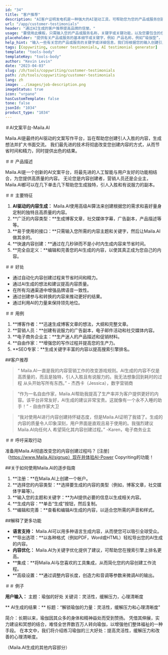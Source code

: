 ```yaml
---
id: "34"
title: "客户推荐"
description: "AI客户证明发电机是一种强大的AI驱动工具，可帮助您为您的产品或服务创建现实而引人入胜的客户证明。 通过生成真实的推荐书来节省时间和精力，以突出您的产品的好处和价值。"
url: "/app/customer-testimonials"
header: "通过AI生成的客户推荐提高品牌的信誉。"
usage: "要使用此模板，只需输入您的产品或服务名称，关键字或关键功能，以及您要包含的任何客户名称或位置。 然后，该工具将根据您的意见产生令人信服且引人入胜的客户推荐。"
placeholder: "提供有关产品或服务的基本细节或关键字，例如 产品名称，例如“瑜伽垫”，关键功能，例如“非滑动”，“环保”或客户名称和位置（可选）。"
help_hint: "输入一些有关您的产品或服务的关键字或详细信息，我们将根据您的输入创建引人注目的客户推荐。 可选的是，您还可以提供客户名称和位置。"
tags: [Copywriting, customer testimonials, AI testimonial generator]
template: "tools-body"
templateKey: "tools-body"
author: "Kevin Levin"
date: "2023-04-03"
slug: /zh/tools/copywriting/customer-testimonials
path: /zh/tools/copywriting/customer-testimonials
lang: zh
image: ../images/job-description.png
imageStatus: true
icon: "vrpano"
hasCustomTemplate: false
tone: false
jsonId: "1034"
product_type: "1034"
---
```


＃AI文案平台-Maila.AI

Maila.AI是最终的AI驱动的文案写作平台，旨在帮助您创建引人入胜的内容，生成想法并扩大书面交流。 我们最先进的技术将彻底改变您创建内容的方式，从而节省时间和精力，同时提供出色的结果。

＃＃ 产品描述

Maila.AI是一个创新的AI文案平台，将最先进的人工智能与用户友好的功能相结合，为您提供高质量的内容。 无论您是内容创建者，营销人员还是企业主，Maila.AI都可以在几下单击几下帮助您生成独特，引人入胜和有说服力的副本。

＃＃ 主要特征

1. **AI驱动的内容生成：** Maila.AI使用高级AI算法来创建根据您的需求和喜好量身定制的独特且高质量的内容。
2. **广泛的内容类型：**生成博客文章，社交媒体字幕，广告副本，产品描述等等。
3. **易于使用的接口：**只需输入您所需的内容主题和关键字，然后让Maila.AI做其余的。
4. **快速内容创建：**通过在几秒钟而不是小时内生成内容来节省时间。
5. **完全自定义：**编辑和完善您的AI生成的内容，以使其真正成为您自己的内容。

＃＃ 好处

- 通过自动化内容创建过程来节省时间和精力。
- 通过AI生成的想法和建议提高内容质量。
- 在所有沟通渠道中增强品牌语音一致性。
- 通过创建参与和转换的内容来推动更好的结果。
- 通过利用AI的力量来保持领先地位。

＃＃ 用例

1. **博客作者：**迅速生成博客文章的想法，大纲和完整文章。
2. **营销人员：**创建有说服力的广告副本，电子邮件活动和社交媒体内容。
3. **电子商务企业主：**生产迷人的产品描述和促销材料。
4. **自由作家：**增强您的写作过程并提高您的生产力。
5. **SEO专家：**生成关键字丰富的内容以提高搜索引擎排名。

##客户推荐

> “ Maila.AI一直是我的内容营销工作的改变游戏规则。AI生成的内容不仅是高质量的，而且是独特，引人入胜且有说服力的。我无法想象回到耗时的过程 从头开始写所有东西。” - 杰西卡（Jessica），数字营销商

> “作为一名自由作家，Maila.AI帮助我提高了生产率并为客户提供更好的内容。该平台非常友好，AI生成的建议非常宝贵。这就像有一个永不入睡的助手！” - 自由作家大卫

> “我对使用AI进行内容创建持怀疑态度，但是Maila.AI证明了我错了。生成的内容的质量令人印象深刻，用户界面是直观且易于使用的。我强烈建议Maila.AI向任何人 希望简化其内容创建过程。” -Karen，电子商务业主

＃＃ 呼吁采取行动

准备用Maila.AI彻底改变您的内容创建过程吗？ [注册]（https://www.Maila.AI/signup）现在并体验AI-Power Copyriting的功能！

##关于如何使用Maila.AI的逐步指南

1. **注册：**在Maila.AI上创建一个帐户。
2. **选择您的内容类型：**选择要生成的内容的类型（例如，博客文章，社交媒体字幕等）。
3. **输入您的主题和关键字：**为AI提供必要的信息以生成相关内容。
4. **生成内容：**单击“生成”按钮，然后复制。
5. **编辑和完善：**查看和编辑AI生成的内容，以适合您所需的声音和样式。

##解释了更多功能

- **语言支持：** Maila.AI可以用多种语言生成内容，从而使您可以吸引全球受众。
- **导出选项：**以各种格式（例如PDF，Word或HTML）轻松导出您的AI生成的内容。
- **内容优化：** Maila.AI为关键字优化提供了建议，可帮助您在搜索引擎上排名更高。
- **集成：**将Maila.AI与您喜欢的工具集成，从而简化您的内容创建工作流程。
- **高级设置：**通过调整内容长度，创造力和音调等参数来微调AI的输出。

＃＃ 例子

**用户输入：**
主题：瑜伽的好处
关键词：灵活性，缓解压力，心理清晰度

** AI生成的结果：**
标题：“解锁瑜伽的力量：灵活性，缓解压力和心理清晰度”

简介：长期以来，瑜伽因其众多的身体和精神益处而受到赞扬。 凭借其伸展，实力建设和冥想的结合，难怪全世界数百万人转向瑜伽，以增强他们整体福祉的一种手段。 在本文中，我们将介绍练习瑜伽的三大好处：提高灵活性，缓解压力和改善的心理清晰度。

（Maila.AI生成的其他内容部分）
